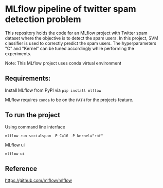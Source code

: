 # MLflow pipeline of twitter spam detection problem

This repository holds the code for an MLflow project with Twitter spam dataset where the objective is to detect the spam users. In this project, SVM classifier is used to correctly predict the spam users. The hyperparameters "C" and "Kernel" can be tuned accordingly while performing the experiments.

Note: This MLflow project uses conda virtual environment

## Requirements:

Install MLflow from PyPI via `pip install mlflow`

MLflow requires `conda` to be on the `PATH` for the projects feature. 

## To run the project

Using command line interface

`mlflow run socialspam -P C=10 -P kernel="rbf"`

MLflow ui

`mlflow ui`

## Reference
https://github.com/mlflow/mlflow






